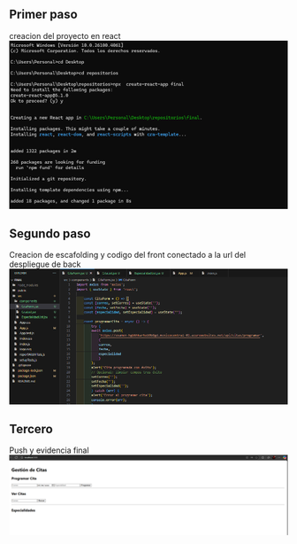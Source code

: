 ## Primer paso
creacion del proyecto en react
![img](/primero.png)

## Segundo paso
Creacion de escafolding y codigo del front conectado a la url del despliegue de back
![img](/segundo.png)

## Tercero
Push y evidencia final
![img](/Tercero.png)